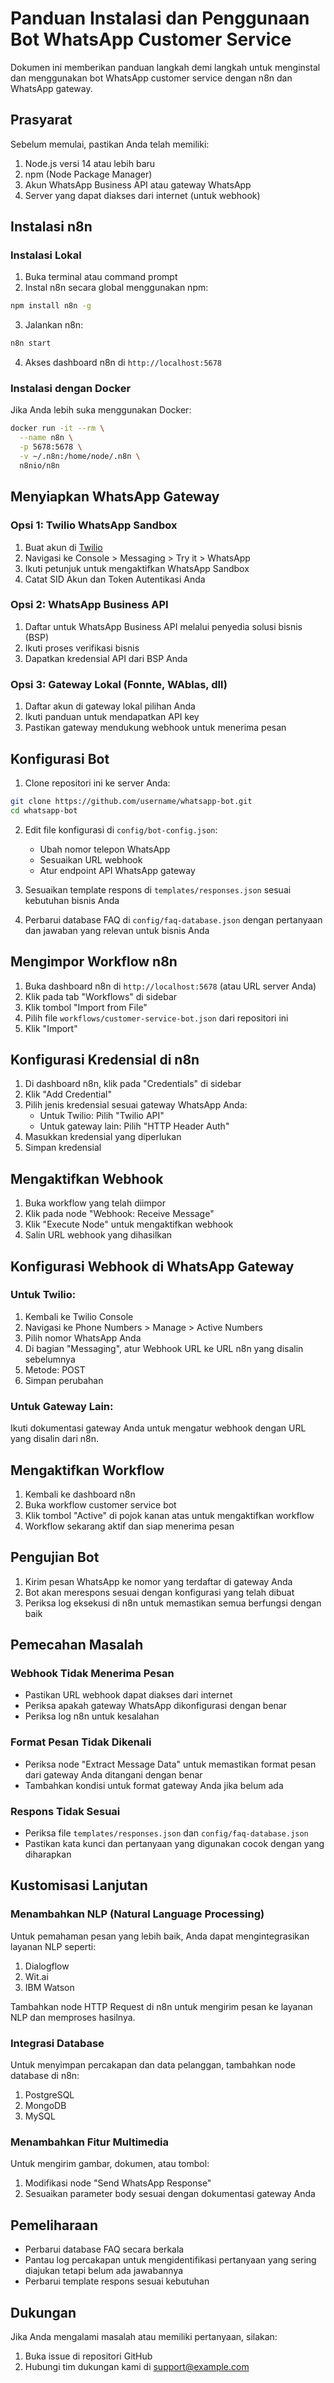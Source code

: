 # Panduan Instalasi dan Penggunaan Bot WhatsApp Customer Service

Dokumen ini memberikan panduan langkah demi langkah untuk menginstal dan menggunakan bot WhatsApp customer service dengan n8n dan WhatsApp gateway.

## Prasyarat

Sebelum memulai, pastikan Anda telah memiliki:

1. Node.js versi 14 atau lebih baru
2. npm (Node Package Manager)
3. Akun WhatsApp Business API atau gateway WhatsApp
4. Server yang dapat diakses dari internet (untuk webhook)

## Instalasi n8n

### Instalasi Lokal

1. Buka terminal atau command prompt
2. Instal n8n secara global menggunakan npm:

```bash
npm install n8n -g
```

3. Jalankan n8n:

```bash
n8n start
```

4. Akses dashboard n8n di `http://localhost:5678`

### Instalasi dengan Docker

Jika Anda lebih suka menggunakan Docker:

```bash
docker run -it --rm \
  --name n8n \
  -p 5678:5678 \
  -v ~/.n8n:/home/node/.n8n \
  n8nio/n8n
```

## Menyiapkan WhatsApp Gateway

### Opsi 1: Twilio WhatsApp Sandbox

1. Buat akun di [Twilio](https://www.twilio.com/)
2. Navigasi ke Console > Messaging > Try it > WhatsApp
3. Ikuti petunjuk untuk mengaktifkan WhatsApp Sandbox
4. Catat SID Akun dan Token Autentikasi Anda

### Opsi 2: WhatsApp Business API

1. Daftar untuk WhatsApp Business API melalui penyedia solusi bisnis (BSP)
2. Ikuti proses verifikasi bisnis
3. Dapatkan kredensial API dari BSP Anda

### Opsi 3: Gateway Lokal (Fonnte, WAblas, dll)

1. Daftar akun di gateway lokal pilihan Anda
2. Ikuti panduan untuk mendapatkan API key
3. Pastikan gateway mendukung webhook untuk menerima pesan

## Konfigurasi Bot

1. Clone repositori ini ke server Anda:

```bash
git clone https://github.com/username/whatsapp-bot.git
cd whatsapp-bot
```

2. Edit file konfigurasi di `config/bot-config.json`:
   - Ubah nomor telepon WhatsApp
   - Sesuaikan URL webhook
   - Atur endpoint API WhatsApp gateway

3. Sesuaikan template respons di `templates/responses.json` sesuai kebutuhan bisnis Anda

4. Perbarui database FAQ di `config/faq-database.json` dengan pertanyaan dan jawaban yang relevan untuk bisnis Anda

## Mengimpor Workflow n8n

1. Buka dashboard n8n di `http://localhost:5678` (atau URL server Anda)
2. Klik pada tab "Workflows" di sidebar
3. Klik tombol "Import from File"
4. Pilih file `workflows/customer-service-bot.json` dari repositori ini
5. Klik "Import"

## Konfigurasi Kredensial di n8n

1. Di dashboard n8n, klik pada "Credentials" di sidebar
2. Klik "Add Credential"
3. Pilih jenis kredensial sesuai gateway WhatsApp Anda:
   - Untuk Twilio: Pilih "Twilio API"
   - Untuk gateway lain: Pilih "HTTP Header Auth"
4. Masukkan kredensial yang diperlukan
5. Simpan kredensial

## Mengaktifkan Webhook

1. Buka workflow yang telah diimpor
2. Klik pada node "Webhook: Receive Message"
3. Klik "Execute Node" untuk mengaktifkan webhook
4. Salin URL webhook yang dihasilkan

## Konfigurasi Webhook di WhatsApp Gateway

### Untuk Twilio:

1. Kembali ke Twilio Console
2. Navigasi ke Phone Numbers > Manage > Active Numbers
3. Pilih nomor WhatsApp Anda
4. Di bagian "Messaging", atur Webhook URL ke URL n8n yang disalin sebelumnya
5. Metode: POST
6. Simpan perubahan

### Untuk Gateway Lain:

Ikuti dokumentasi gateway Anda untuk mengatur webhook dengan URL yang disalin dari n8n.

## Mengaktifkan Workflow

1. Kembali ke dashboard n8n
2. Buka workflow customer service bot
3. Klik tombol "Active" di pojok kanan atas untuk mengaktifkan workflow
4. Workflow sekarang aktif dan siap menerima pesan

## Pengujian Bot

1. Kirim pesan WhatsApp ke nomor yang terdaftar di gateway Anda
2. Bot akan merespons sesuai dengan konfigurasi yang telah dibuat
3. Periksa log eksekusi di n8n untuk memastikan semua berfungsi dengan baik

## Pemecahan Masalah

### Webhook Tidak Menerima Pesan

- Pastikan URL webhook dapat diakses dari internet
- Periksa apakah gateway WhatsApp dikonfigurasi dengan benar
- Periksa log n8n untuk kesalahan

### Format Pesan Tidak Dikenali

- Periksa node "Extract Message Data" untuk memastikan format pesan dari gateway Anda ditangani dengan benar
- Tambahkan kondisi untuk format gateway Anda jika belum ada

### Respons Tidak Sesuai

- Periksa file `templates/responses.json` dan `config/faq-database.json`
- Pastikan kata kunci dan pertanyaan yang digunakan cocok dengan yang diharapkan

## Kustomisasi Lanjutan

### Menambahkan NLP (Natural Language Processing)

Untuk pemahaman pesan yang lebih baik, Anda dapat mengintegrasikan layanan NLP seperti:

1. Dialogflow
2. Wit.ai
3. IBM Watson

Tambahkan node HTTP Request di n8n untuk mengirim pesan ke layanan NLP dan memproses hasilnya.

### Integrasi Database

Untuk menyimpan percakapan dan data pelanggan, tambahkan node database di n8n:

1. PostgreSQL
2. MongoDB
3. MySQL

### Menambahkan Fitur Multimedia

Untuk mengirim gambar, dokumen, atau tombol:

1. Modifikasi node "Send WhatsApp Response"
2. Sesuaikan parameter body sesuai dengan dokumentasi gateway Anda

## Pemeliharaan

- Perbarui database FAQ secara berkala
- Pantau log percakapan untuk mengidentifikasi pertanyaan yang sering diajukan tetapi belum ada jawabannya
- Perbarui template respons sesuai kebutuhan

## Dukungan

Jika Anda mengalami masalah atau memiliki pertanyaan, silakan:

1. Buka issue di repositori GitHub
2. Hubungi tim dukungan kami di support@example.com 